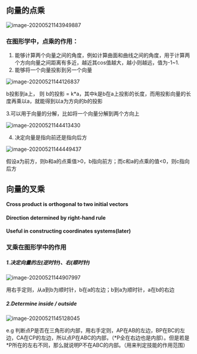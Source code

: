## 向量的点乘

![image-20200521143949887](C:\Users\Southcian\AppData\Roaming\Typora\typora-user-images\image-20200521143949887.png)

### 在图形学中，点乘的作用：

1. 能够计算两个向量之间的角度，例如计算曲面和曲线之间的角度，用于计算两个方向向量之间距离有多近，越近其cos值越大，越小则越远，值为-1~1.
2. 能够将一个向量投影到另一个向量

![image-20200521144126837](C:\Users\Southcian\AppData\Roaming\Typora\typora-user-images\image-20200521144126837.png)

b投影到a上， 则 b的投影 = k*a，其中k是b在a上投影的长度，而用投影向量的长度再乘以a，就能得到以a为方向的b的投影

3.可以用于向量的分解，比如将一个向量分解到两个方向上

![image-20200521144413430](C:\Users\Southcian\AppData\Roaming\Typora\typora-user-images\image-20200521144413430.png)

4. 决定向量是指向前还是指向后方

![image-20200521144449437](C:\Users\Southcian\AppData\Roaming\Typora\typora-user-images\image-20200521144449437.png)

假设a为前方，则b和a的点乘值>0，b指向前方；而c和a的点乘的值<0，则c指向后方

## 向量的叉乘

#### Cross product is orthogonal to two initial vectors

#### Direction determined by right-hand rule

#### Useful in constructing coordinates systems(later)

### 叉乘在图形学中的作用

##### 1.决定向量的左(逆时针)、右(顺时针)

![image-20200521144907997](C:\Users\Southcian\AppData\Roaming\Typora\typora-user-images\image-20200521144907997.png)

用右手定则，从a到b为顺时针，b在a的左边；b到a为顺时针，a在b的右边

##### 2.Determine inside / outside

![image-20200521145128045](C:\Users\Southcian\AppData\Roaming\Typora\typora-user-images\image-20200521145128045.png)

e.g 判断点P是否在三角形的内部，用右手定则，AP在AB的左边，BP在BC的左边，CA在CP的左边，所以点P在ABC的内部，（*P全在右边也是内部）。但是若是 *P所在的左右不同，那么就说明P不在ABC的内部。（用来判定技能的作用范围）

